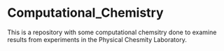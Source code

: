 # Computational_Chemistry
This is a repository with some computational chemsitry done to examine results from experiments in the Physical Chesmity Laboratory.
